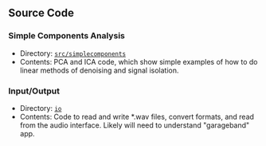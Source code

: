 ## Source Code 


### Simple Components Analysis
- Directory: [`src/simplecomponents`](https://github.com/Lab41/Magnolia/tree/master/src/simplecomponents)
- Contents: PCA and ICA code, which show simple examples of how to do linear methods of denoising and signal isolation. 


### Input/Output
- Directory: [`io`](https://github.com/Lab41/Magnolia/tree/master/io)
- Contents: Code to read and write *.wav files, convert formats, and read from the audio interface. Likely will need to understand "garageband" app.

